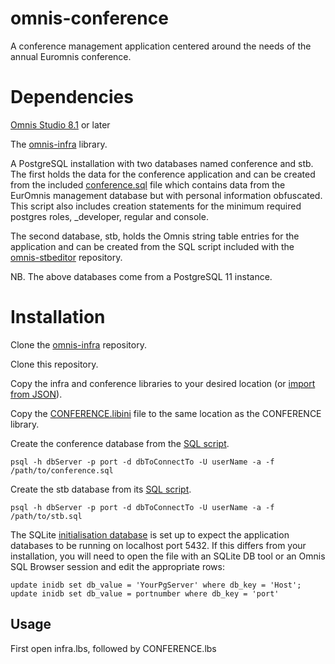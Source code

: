 # omnis-conference
A conference management application centered around the needs of the annual Euromnis conference. 

# Dependencies

[Omnis Studio 8.1](https://www.omnis.net) or later

The [omnis-infra](https://github.com/PISL/omnis-infra) library.

A PostgreSQL installation with two databases named conference and stb.  The first holds the data for the conference application and can be created from the included [conference.sql](db/conference.sql) file which contains data from the EurOmnis management database but with personal information obfuscated. This script also includes creation statements for the minimum required postgres roles, _developer, regular and console.

The second database, stb, holds the Omnis string table entries for the application and can be created from the SQL script included with the [omnis-stbeditor](https://github.com/PISL/omnis-stbeditor) repository.

NB.  The above databases come from a PostgreSQL 11 instance.

# Installation

Clone the [omnis-infra](https://github.com/PISL/omnis-infra) repository.

Clone this repository.

Copy the infra and conference libraries to your desired location (or [import from JSON](src)).

Copy the [CONFERENCE.libini](lib/CONFERENCE.libini) file to the same location as the CONFERENCE library.

Create the conference database from the [SQL script](db/conference.sql).

`psql -h dbServer -p port -d dbToConnectTo -U userName -a -f /path/to/conference.sql`

Create the stb database from its [SQL script](https://github.com/PISL/omnis-stbeditor/blob/master/db/stb.sql).

`psql -h dbServer -p port -d dbToConnectTo -U userName -a -f /path/to/stb.sql` 

The SQLite [initialisation database](lib/CONFERENCE.ibini) is set up to expect the application databases to be running on localhost port 5432.  If this differs from your installation, you will need to open the file with an SQLite DB tool or an Omnis SQL Browser session and edit the appropriate rows:

```
update inidb set db_value = 'YourPgServer' where db_key = 'Host';
update inidb set db_value = portnumber where db_key = 'port'
```

## Usage

First open infra.lbs, followed by CONFERENCE.lbs


